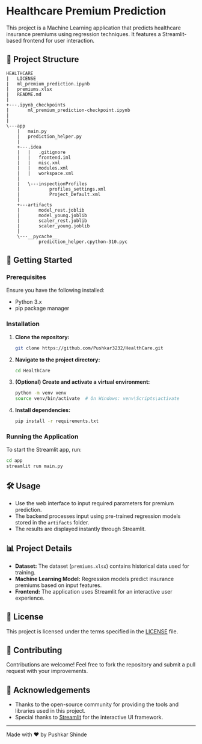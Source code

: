 # Healthcare Premium Prediction

This project is a Machine Learning application that predicts healthcare insurance premiums using regression techniques. It features a Streamlit-based frontend for user interaction.

## 📁 Project Structure

```
HEALTHCARE
|   LICENSE
|   ml_premium_prediction.ipynb
|   premiums.xlsx
|   README.md
|
+---.ipynb_checkpoints
|       ml_premium_prediction-checkpoint.ipynb
|       
|
\---app
    |   main.py
    |   prediction_helper.py
    |
    +---.idea
    |   |   .gitignore
    |   |   frontend.iml
    |   |   misc.xml
    |   |   modules.xml
    |   |   workspace.xml
    |
    |   \---inspectionProfiles
    |           profiles_settings.xml
    |           Project_Default.xml
    |
    +---artifacts
    |       model_rest.joblib
    |       model_young.joblib
    |       scaler_rest.joblib
    |       scaler_young.joblib
    |
    \---__pycache__
            prediction_helper.cpython-310.pyc
```

## 🚀 Getting Started

### Prerequisites

Ensure you have the following installed:
- Python 3.x
- pip package manager

### Installation

1. **Clone the repository:**
   ```bash
   git clone https://github.com/Pushkar3232/HealthCare.git
   ```

2. **Navigate to the project directory:**
   ```bash
   cd HealthCare
   ```

3. **(Optional) Create and activate a virtual environment:**
   ```bash
   python -m venv venv
   source venv/bin/activate  # On Windows: venv\Scripts\activate
   ```

4. **Install dependencies:**
   ```bash
   pip install -r requirements.txt
   ```

### Running the Application

To start the Streamlit app, run:
```bash
cd app
streamlit run main.py
```

## 🛠️ Usage

- Use the web interface to input required parameters for premium prediction.
- The backend processes input using pre-trained regression models stored in the `artifacts` folder.
- The results are displayed instantly through Streamlit.

## 📊 Project Details

- **Dataset:** The dataset (`premiums.xlsx`) contains historical data used for training.
- **Machine Learning Model:** Regression models predict insurance premiums based on input features.
- **Frontend:** The application uses Streamlit for an interactive user experience.

## 📜 License

This project is licensed under the terms specified in the [LICENSE](./LICENSE) file.

## 🤝 Contributing

Contributions are welcome! Feel free to fork the repository and submit a pull request with your improvements.

## 🎉 Acknowledgements

- Thanks to the open-source community for providing the tools and libraries used in this project.
- Special thanks to [Streamlit](https://streamlit.io/) for the interactive UI framework.

---
Made with ❤️ by Pushkar Shinde


